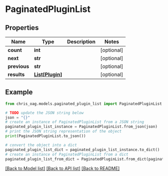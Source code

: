 # PaginatedPluginList


## Properties

Name | Type | Description | Notes
------------ | ------------- | ------------- | -------------
**count** | **int** |  | [optional] 
**next** | **str** |  | [optional] 
**previous** | **str** |  | [optional] 
**results** | [**List[Plugin]**](Plugin.md) |  | [optional] 

## Example

```python
from chris_oag.models.paginated_plugin_list import PaginatedPluginList

# TODO update the JSON string below
json = "{}"
# create an instance of PaginatedPluginList from a JSON string
paginated_plugin_list_instance = PaginatedPluginList.from_json(json)
# print the JSON string representation of the object
print(PaginatedPluginList.to_json())

# convert the object into a dict
paginated_plugin_list_dict = paginated_plugin_list_instance.to_dict()
# create an instance of PaginatedPluginList from a dict
paginated_plugin_list_from_dict = PaginatedPluginList.from_dict(paginated_plugin_list_dict)
```
[[Back to Model list]](../README.md#documentation-for-models) [[Back to API list]](../README.md#documentation-for-api-endpoints) [[Back to README]](../README.md)


